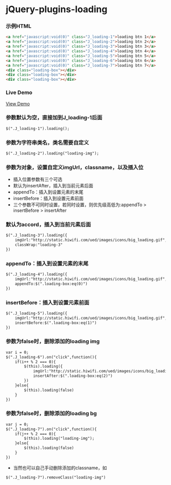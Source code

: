 jQuery-plugins-loading
==============
### 示例HTML
```html
<a href="javascript:void(0)" class="J_loading-1">loading btn 1</a>
<a href="javascript:void(0)" class="J_loading-2">loading btn 2</a>
<a href="javascript:void(0)" class="J_loading-3">loading btn 3</a>
<a href="javascript:void(0)" class="J_loading-4">loading btn 4</a>
<a href="javascript:void(0)" class="J_loading-5">loading btn 5</a>
<a href="javascript:void(0)" class="J_loading-6">loading btn 6</a>
<a href="javascript:void(0)" class="J_loading-7">loading btn 7</a>
<div class="loading-box"></div>
<div class="loading-box"></div>
<div class="loading-box"></div>
```
### Live Demo
[View Demo](http://17leba.github.io/demo/jQuery-loading/)
### 参数默认为空，直接加到J_loading-1后面
```html
$(".J_loading-1").loading();
```
### 参数为字符串类名，类名需要自定义
```html
$(".J_loading-2").loading("loading-img");
```
### 参数为对象，设置自定义imgUrl，classname，以及插入位
- 插入位置参数有三个可选
- 默认为insertAfter，插入到当前元素后面
- appendTo：插入到设置元素的末尾
- insertBefore：插入到设置元素前面<br>
- 三个参数不可同时设置，若同时设置，则优先级高低为:appendTo > insertBefore > insertAfter
### 默认为accord，插入到当前元素后面
```html
$(".J_loading-3").loading({
	imgUrl:"http://static.hiwifi.com/ued/images/icons/big_loading.gif",
	classWrap:"loading-3"
})
```
### appendTo：插入到设置元素的末尾
```html
$(".J_loading-4").loading({
	imgUrl:"http://static.hiwifi.com/ued/images/icons/big_loading.gif",
	appendTo:$(".loading-box:eq(0)")
})
```
### insertBefore：插入到设置元素前面
```html
$(".J_loading-5").loading({
	imgUrl:"http://static.hiwifi.com/ued/images/icons/big_loading.gif",
	insertBefore:$(".loading-box:eq(1)")
})
```
### 参数为false时，删除添加的loading img
```html
var i = 0;
$(".J_loading-6").on("click",function(){
	if(i++ % 2 === 0){
		$(this).loading({
			imgUrl:"http://static.hiwifi.com/ued/images/icons/big_loading.gif",
			insertAfter:$(".loading-box:eq(2)")
		})
	}else{
		$(this).loading(false)
	}
})
```
### 参数为false时，删除添加的loading bg
```html
var j = 0;
$(".J_loading-7").on("click",function(){
	if(j++ % 2 === 0){
		$(this).loading("loading-img");
	}else{
		$(this).loading(false)
	}
})
```
- 当然也可以自己手动删除添加的classname，如
```html
$(".J_loading-7").removeClass("loading-img")
```

